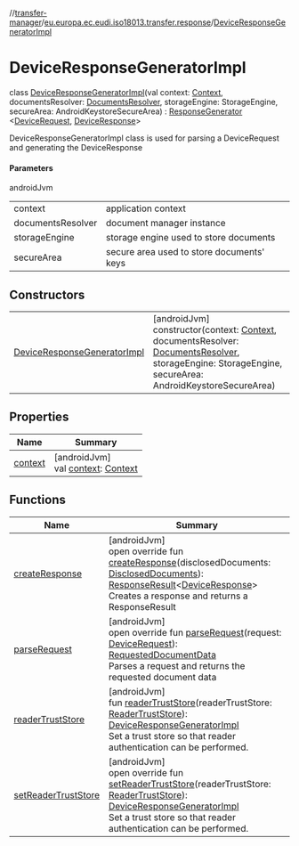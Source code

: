 //[transfer-manager](../../../index.md)/[eu.europa.ec.eudi.iso18013.transfer.response](../index.md)/[DeviceResponseGeneratorImpl](index.md)

# DeviceResponseGeneratorImpl

class [DeviceResponseGeneratorImpl](index.md)(val
context: [Context](https://developer.android.com/reference/kotlin/android/content/Context.html),
documentsResolver: [DocumentsResolver](../../eu.europa.ec.eudi.iso18013.transfer/-documents-resolver/index.md),
storageEngine: StorageEngine, secureArea:
AndroidKeystoreSecureArea) : [ResponseGenerator](../-response-generator/index.md)
&lt;[DeviceRequest](../-device-request/index.md), [DeviceResponse](../-device-response/index.md)&gt;

DeviceResponseGeneratorImpl class is used for parsing a DeviceRequest and generating the DeviceResponse

#### Parameters

androidJvm

| | |
|---|---|
| context | application context |
| documentsResolver | document manager instance |
| storageEngine | storage engine used to store documents |
| secureArea | secure area used to store documents' keys |

## Constructors

| | |
|---|---|
| [DeviceResponseGeneratorImpl](-device-response-generator-impl.md) | [androidJvm]<br>constructor(context: [Context](https://developer.android.com/reference/kotlin/android/content/Context.html), documentsResolver: [DocumentsResolver](../../eu.europa.ec.eudi.iso18013.transfer/-documents-resolver/index.md), storageEngine: StorageEngine, secureArea: AndroidKeystoreSecureArea) |

## Properties

| Name                  | Summary                                                                                                                           |
|-----------------------|-----------------------------------------------------------------------------------------------------------------------------------|
| [context](context.md) | [androidJvm]<br>val [context](context.md): [Context](https://developer.android.com/reference/kotlin/android/content/Context.html) |

## Functions

| Name                                             | Summary                                                                                                                                                                                                                                                                                                                                                                                   |
|--------------------------------------------------|-------------------------------------------------------------------------------------------------------------------------------------------------------------------------------------------------------------------------------------------------------------------------------------------------------------------------------------------------------------------------------------------|
| [createResponse](create-response.md)             | [androidJvm]<br>open override fun [createResponse](create-response.md)(disclosedDocuments: [DisclosedDocuments](../../eu.europa.ec.eudi.iso18013.transfer/-disclosed-documents/index.md)): [ResponseResult](../../eu.europa.ec.eudi.iso18013.transfer/-response-result/index.md)&lt;[DeviceResponse](../-device-response/index.md)&gt;<br>Creates a response and returns a ResponseResult |
| [parseRequest](parse-request.md)                 | [androidJvm]<br>open override fun [parseRequest](parse-request.md)(request: [DeviceRequest](../-device-request/index.md)): [RequestedDocumentData](../../eu.europa.ec.eudi.iso18013.transfer/-requested-document-data/index.md)<br>Parses a request and returns the requested document data                                                                                               |
| [readerTrustStore](reader-trust-store.md)        | [androidJvm]<br>fun [readerTrustStore](reader-trust-store.md)(readerTrustStore: [ReaderTrustStore](../../eu.europa.ec.eudi.iso18013.transfer.readerauth/-reader-trust-store/index.md)): [DeviceResponseGeneratorImpl](index.md)<br>Set a trust store so that reader authentication can be performed.                                                                                      |
| [setReaderTrustStore](set-reader-trust-store.md) | [androidJvm]<br>open override fun [setReaderTrustStore](set-reader-trust-store.md)(readerTrustStore: [ReaderTrustStore](../../eu.europa.ec.eudi.iso18013.transfer.readerauth/-reader-trust-store/index.md)): [DeviceResponseGeneratorImpl](index.md)<br>Set a trust store so that reader authentication can be performed.                                                                 |
